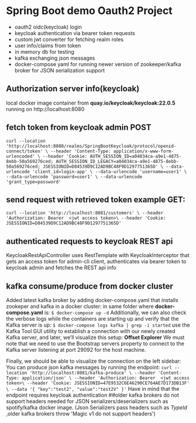 # Spring Boot demo Oauth2 Project

* oauth2 oidc(keycloak) login
* keycloak authentication via bearer token requests
* custom jwt converter for fetching realm roles
* user info/claims from token
* in memory db for testing
* kafka exchanging json messages
* docker-compose yaml for running newer version of zookeeper/kafka broker for JSON serialization support


## Authorization server info(keycloak)

local docker image container from  **quay.io/keycloak/keycloak:22.0.5**
running on http://localhost:8080

## fetch token from keycloak admin POST

`curl --location 'http://localhost:8080/realms/SpringBootKeycloak/protocol/openid-connect/token' \
--header 'Content-Type: application/x-www-form-urlencoded' \
--header 'Cookie: AUTH_SESSION_ID=a04034ca-a9e1-4875-8ebb-50a569276ced; AUTH_SESSION_ID_LEGACY=a04034ca-a9e1-4875-8ebb-50a569276ced; JSESSIONID=D84539D9C12AD9BC48F9D1297751365D' \
--data-urlencode 'client_id=login-app' \
--data-urlencode 'username=user1' \
--data-urlencode 'password=user1' \
--data-urlencode 'grant_type=password'`

## send request with retrieved token example GET:

`curl --location 'http://localhost:8081/customers' \
--header 'Authorization: Bearer  <jwt access token>\
--header 'Cookie: JSESSIONID=D84539D9C12AD9BC48F9D1297751365D'`

## authenticated requests to keycloak REST api
KeycloakRestApiController uses RestTemplate with KeycloakInterceptor that gets an access token for admin-cli client,
authenticates via bearer token to keycloak admin and fetches the REST api info

## kafka consume/produce from docker cluster
 
Added latest kafka broker by adding docker-compose.yaml that installs zookeper and kafka in a docker cluster:
in same folder where **docker-compose.yaml** is:
`$ docker-compose up -d`
Additionally, we can also check the verbose logs while the containers are starting up and verify that the Kafka server is up:
`$ docker-compose logs kafka | grep -i started`
use the Kafka Tool GUI utility to establish a connection with our newly created Kafka server, and later, we’ll visualize this setup:
**Offset Explorer**
We must note that we need to use the Bootstrap servers property to connect to the Kafka server listening at port 29092 for the host machine.

Finally, we should be able to visualize the connection on the left sidebar:
You can produce json kafka messages by running the endpoint:
`curl --location 'http://localhost:8081/kafka-produce' \
--header 'Content-Type: application/json' \
--header 'Authorization: Bearer  <jwt access token>\
--header 'Cookie: JSESSIONID=47E9532C6E46290CE764AE7D173DB13F' \
--data '{
"key":"test2",
"value":"test2V"
}'`
Have in mind that the endpoint requires keycloak authentication
##older kafka brokers do not support headers needed for JSON serializers/deserializers such as spotify/kafka docker image.
(Json Serializers pass headers such as _TypeId_ ,older kafka brokers throw 'Magic v1 do not support headers')
